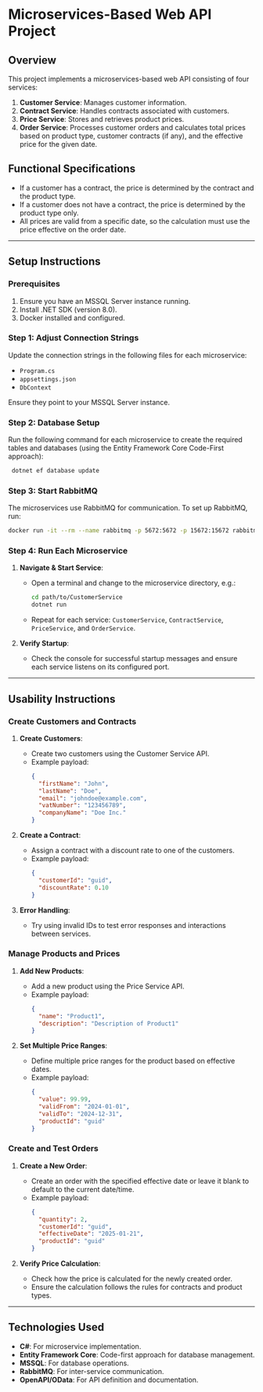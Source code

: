 # Microservices-Based Web API Project

## Overview
This project implements a microservices-based web API consisting of four services:

1. **Customer Service**: Manages customer information.
2. **Contract Service**: Handles contracts associated with customers.
3. **Price Service**: Stores and retrieves product prices.
4. **Order Service**: Processes customer orders and calculates total prices based on product type, customer contracts (if any), and the effective price for the given date.

## Functional Specifications
- If a customer has a contract, the price is determined by the contract and the product type.
- If a customer does not have a contract, the price is determined by the product type only.
- All prices are valid from a specific date, so the calculation must use the price effective on the order date.

---

## Setup Instructions

### Prerequisites
1. Ensure you have an MSSQL Server instance running.
2. Install .NET SDK (version 8.0).
3. Docker installed and configured.

### Step 1: Adjust Connection Strings
Update the connection strings in the following files for each microservice:
- `Program.cs`
- `appsettings.json`
- `DbContext`

Ensure they point to your MSSQL Server instance.

### Step 2: Database Setup
Run the following command for each microservice to create the required tables and databases (using the Entity Framework Core Code-First approach):

```bash
 dotnet ef database update
```

### Step 3: Start RabbitMQ
The microservices use RabbitMQ for communication. To set up RabbitMQ, run:

```bash
docker run -it --rm --name rabbitmq -p 5672:5672 -p 15672:15672 rabbitmq:4.0-management
```
### Step 4: Run Each Microservice

1. **Navigate & Start Service**:
   - Open a terminal and change to the microservice directory, e.g.:
     ```bash
     cd path/to/CustomerService
     dotnet run
     ```
   - Repeat for each service: `CustomerService`, `ContractService`, `PriceService`, and `OrderService`.

2. **Verify Startup**:
   - Check the console for successful startup messages and ensure each service listens on its configured port.
---

## Usability Instructions

### Create Customers and Contracts
1. **Create Customers**:
   - Create two customers using the Customer Service API.
   - Example payload:
     ```json
     {
       "firstName": "John",
       "lastName": "Doe",
       "email": "johndoe@example.com",
       "vatNumber": "123456789",
       "companyName": "Doe Inc."
     }
     ```

2. **Create a Contract**:
   - Assign a contract with a discount rate to one of the customers.
   - Example payload:
     ```json
     {
       "customerId": "guid",
       "discountRate": 0.10
     }
     ```

3. **Error Handling**:
   - Try using invalid IDs to test error responses and interactions between services.

### Manage Products and Prices
1. **Add New Products**:
   - Add a new product using the Price Service API.
   - Example payload:
     ```json
     {
       "name": "Product1",
       "description": "Description of Product1"
     }
     ```

2. **Set Multiple Price Ranges**:
   - Define multiple price ranges for the product based on effective dates.
   - Example payload:
     ```json
     {
       "value": 99.99,
       "validFrom": "2024-01-01",
       "validTo": "2024-12-31",
       "productId": "guid"
     }
     ```

### Create and Test Orders
1. **Create a New Order**:
   - Create an order with the specified effective date or leave it blank to default to the current date/time.
   - Example payload:
     ```json
     {
       "quantity": 2,
       "customerId": "guid",
       "effectiveDate": "2025-01-21",
       "productId": "guid"
     }
     ```

2. **Verify Price Calculation**:
   - Check how the price is calculated for the newly created order.
   - Ensure the calculation follows the rules for contracts and product types.

---

## Technologies Used
- **C#**: For microservice implementation.
- **Entity Framework Core**: Code-first approach for database management.
- **MSSQL**: For database operations.
- **RabbitMQ**: For inter-service communication.
- **OpenAPI/OData**: For API definition and documentation.
